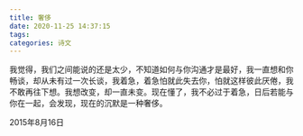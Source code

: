 ```yaml
---
title: 奢侈
date: 2020-11-25 14:37:15
tags:
categories: 诗文
---
```

我觉得，我们之间能说的还是太少，不知道如何与你沟通才是最好，我一直想和你畅谈，却从未有过一次长谈，我着急，着急怕就此失去你，怕就这样彼此厌倦，我不敢再往下想。我想改变，却一直未变。现在懂了，我不必过于着急，日后若能与你在一起，会发现，现在的沉默是一种奢侈。

2015年8月16日
